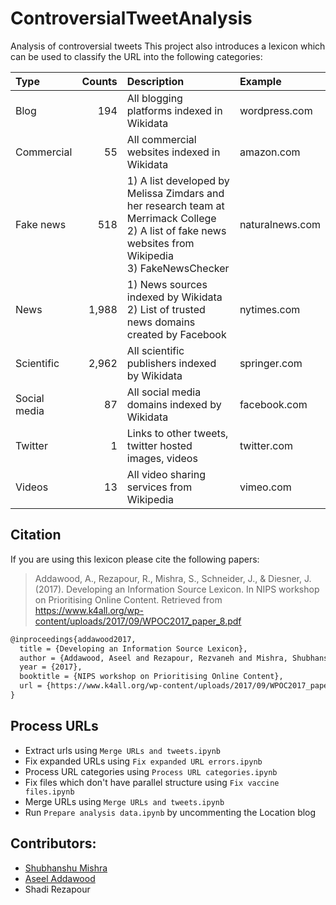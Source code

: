 # ControversialTweetAnalysis
Analysis of controversial tweets
This project also introduces a lexicon which can be used to classify the URL into the following categories: 

| Type​ 	| Counts​ 	| Description​ 	| Example​ 	|
|:--------------|--------:|:----------------------------------------------------------------------------------------------------------------------------------------------------|:-----------------|
| Blog​ 	| 194​ 	| All blogging platforms indexed in Wikidata​ 	| wordpress.com​ 	|
| Commercial​ 	| 55​ 	| All commercial websites indexed in Wikidata​ 	| amazon.com​ 	|
| Fake news​ 	| 518​ 	| 1) A list developed by Melissa Zimdars and her research team at Merrimack College<br/>​2) A list of fake news websites from Wikipedia<br/>​3) FakeNewsChecker​   	| naturalnews.com​ 	|
| News​ 	| 1,988​ 	| 1) News sources indexed by Wikidata<br/>​2) List of trusted news domains created by Facebook ​  	| nytimes.com​ 	|
| Scientific​ 	| 2,962​ 	| All scientific publishers indexed by Wikidata​ 	| springer.com​ 	|
| Social media​ 	| 87​ 	| All social media domains indexed by Wikidata​ 	| facebook.com​ 	|
| Twitter​ 	| 1​ 	| Links to other tweets, twitter hosted images, videos​ 	| twitter.com​ 	|
| Videos​ 	| 13​ 	| All video sharing services from Wikipedia​ 	| vimeo.com​ 	|

## Citation

If you are using this lexicon please cite the following papers:

> Addawood, A., Rezapour, R., Mishra, S., Schneider, J., & Diesner, J. (2017). Developing an Information Source Lexicon. In NIPS workshop on Prioritising Online Content. Retrieved from https://www.k4all.org/wp-content/uploads/2017/09/WPOC2017_paper_8.pdf

```latex
@inproceedings{addawood2017,
  title = {Developing an Information Source Lexicon},
  author = {Addawood, Aseel and Rezapour, Rezvaneh and Mishra, Shubhanshu and Schneider, Jodi and Diesner, Jana},
  year = {2017},
  booktitle = {NIPS workshop on Prioritising Online Content},
  url = {https://www.k4all.org/wp-content/uploads/2017/09/WPOC2017_paper_8.pdf}
}
```


## Process URLs

* Extract urls using `Merge URLs and tweets.ipynb`
* Fix expanded URLs using `Fix expanded URL errors.ipynb`
* Process URL categories using `Process URL categories.ipynb`
* Fix files which don't have parallel structure using `Fix vaccine files.ipynb`
* Merge URLs using `Merge URLs and tweets.ipynb`
* Run `Prepare analysis data.ipynb` by uncommenting the Location blog

## Contributors:
* [Shubhanshu Mishra](https://github.com/napsternxg)
* [Aseel Addawood](https://github.com/aseelad)
* Shadi Rezapour


